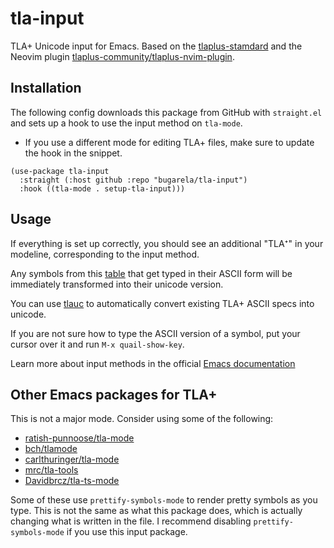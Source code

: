 # tla-input
TLA+ Unicode input for Emacs. Based on the [tlaplus-stamdard](https://github.com/tlaplus/tlaplus-standard/tree/main/unicode)
 and the Neovim plugin [tlaplus-community/tlaplus-nvim-plugin](https://github.com/tlaplus-community/tlaplus-nvim-plugin).

## Installation

The following config downloads this package from GitHub with `straight.el` and
sets up a hook to use the input method on `tla-mode`.
- If you use a different mode for editing TLA+ files, make sure to update the hook in the snippet.
``` emacs-lisp
(use-package tla-input
  :straight (:host github :repo "bugarela/tla-input")
  :hook ((tla-mode . setup-tla-input)))
```

## Usage

If everything is set up correctly, you should see an additional "TLA⁺"  in your modeline, corresponding to the input method.

Any symbols from this
[table](https://github.com/tlaplus/tlaplus-standard/blob/main/unicode/tla-unicode.csv)
that get typed in their ASCII form will be immediately transformed into their
unicode version.

You can use [tlauc](https://github.com/tlaplus-community/tlauc) to automatically convert existing TLA+ ASCII specs into unicode.

If you are not sure how to type the ASCII version of a symbol, put your cursor over it and run `M-x quail-show-key`.

Learn more about input methods in the official [Emacs
documentation](https://www.gnu.org/software/emacs/manual/html_node/emacs/Select-Input-Method.html)

## Other Emacs packages for TLA+
This is not a major mode. Consider using some of the following:
- [ratish-punnoose/tla-mode](https://github.com/ratish-punnoose/tla-mode)
- [bch/tlamode](https://git.sdf.org/bch/tlamode/)
- [carlthuringer/tla-mode](https://github.com/carlthuringer/tla-mode)
- [mrc/tla-tools](https://github.com/mrc/tla-tools)
- [Davidbrcz/tla-ts-mode](https://github.com/Davidbrcz/tla-ts-mode)

Some of these use `prettify-symbols-mode` to render pretty symbols as you type.
This is not the same as what this package does, which is actually changing what
is written in the file. I recommend disabling `prettify-symbols-mode` if you use
this input package.
